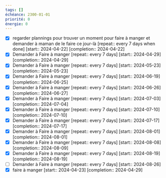 ```yaml
---
tags: []
échéance: 2300-01-01
priorité: 0
énergie: 0
---
```

- [X] regarder plannings pour trouver un moment pour faire à manger et demander à maman de le faire ce jour-là  [repeat:: every 7 days when done]  [start:: 2024-04-22]  [completion:: 2024-04-22]
- [X] Demander à Faire à manger  [repeat:: every 7 days]  [start:: 2024-04-29]  [completion:: 2024-04-29]
- [X] Demander à Faire à manger  [repeat:: every 7 days]  [start:: 2024-05-23]  [completion:: 2024-05-23]
- [X] Demander à Faire à manger  [repeat:: every 7 days]  [start:: 2024-06-19]  [completion:: 2024-06-25]
- [X] Demander à Faire à manger  [repeat:: every 7 days]  [start:: 2024-06-26]  [completion:: 2024-06-27]
- [X] Demander à Faire à manger  [repeat:: every 7 days]  [start:: 2024-07-03]  [completion:: 2024-07-04]
- [X] Demander à Faire à manger  [repeat:: every 7 days]  [start:: 2024-07-10]  [completion:: 2024-07-10]
- [X] Demander à Faire à manger  [repeat:: every 7 days]  [start:: 2024-07-17]  [completion:: 2024-07-17]
- [X] Demander à Faire à manger  [repeat:: every 7 days]  [start:: 2024-08-01]  [completion:: 2024-08-01]
- [X] Demander à Faire à manger  [repeat:: every 7 days]  [start:: 2024-08-08]  [completion:: 2024-08-09]
- [X] Demander à Faire à manger  [repeat:: every 7 days]  [start:: 2024-08-19]  [completion:: 2024-08-19]
- [ ] Demander à Faire à manger  [repeat:: every 7 days]  [start:: 2024-08-26]
- [X] faire à manger  [start:: 2024-04-23]  [completion:: 2024-04-29]